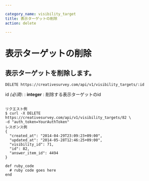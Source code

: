 ```yaml
---

category_name: visibility_target
title: 表示ターゲットの削除
action: delete

---
```


# 表示ターゲットの削除

## 表示ターゲットを削除します。

`DELETE https://creativesurvey.com/api/v1/visibility_targets/:id`

id _(必須)_:
: __integer__
: 削除する表示ターゲットのid

~~~

リクエスト例
$ curl -X DELETE https://creativesurvey.com/api/v1/visibility_targets/82 \
-d "auth_token=YourAuthToken"
レスポンス例
{
  "created_at": "2014-04-29T23:09:23+09:00",
  "updated_at": "2014-05-28T12:46:25+09:00",
  "visibility_id": 71,
  "id": 82,
  "answer_item_id": 4494
}

~~~

~~~
def ruby_code
  # ruby code goes here
end
~~~

